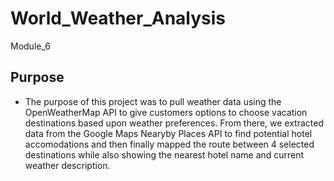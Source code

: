 # World_Weather_Analysis
Module_6
## Purpose
- The purpose of this project was to pull weather data using the OpenWeatherMap API to give customers options to choose vacation destinations based upon weather preferences. From there, we extracted data from the Google Maps Nearyby Places API to find potential hotel accomodations and then finally mapped the route between 4 selected destinations while also showing the nearest hotel name and current weather description. 
